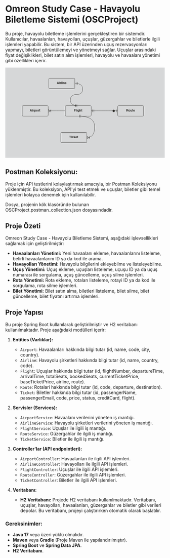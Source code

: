 # **Omreon Study Case - Havayolu Biletleme Sistemi (OSCProject)**

Bu proje, havayolu biletleme işlemlerini gerçekleştiren bir sistemdir. Kullanıcılar, havaalanları, havayolları, uçuşlar, güzergahlar ve biletlerle ilgili işlemleri yapabilir. Bu sistem, bir API üzerinden uçuş rezervasyonları yapmayı, biletleri görüntülemeyi ve yönetmeyi sağlar. Uçuşlar arasındaki fiyat değişiklikleri, bilet satın alım işlemleri, havayolu ve havaalanı yönetimi gibi özellikleri içerir.

![Project Diagram](basicClassDiagram.png)


## **Postman Koleksiyonu:**

Proje için API testlerini kolaylaştırmak amacıyla, bir Postman Koleksiyonu yüklenmiştir. Bu koleksiyon, API'yi test etmek ve uçuşlar, biletler gibi temel işlemleri kolayca denemek için kullanılabilir.

Dosya, projenin kök klasöründe bulunan OSCProject.postman_collection.json dosyasındadir.

## **Proje Özeti**

Omreon Study Case - Havayolu Biletleme Sistemi, aşağıdaki işlevsellikleri sağlamak için geliştirilmiştir:

- **Havaalanları Yönetimi:** Yeni havaalanı ekleme, havaalanlarını listeleme, belirli havaalanlarını ID ya da kod ile arama.
- **Havayolları Yönetimi:** Havayolu bilgilerini ekleyebilme ve listeleyebilme.
- **Uçuş Yönetimi:** Uçuş ekleme, uçuşları listeleme, uçuşu ID ya da uçuş numarası ile sorgulama, uçuş güncelleme, uçuş silme işlemleri.
- **Rota Yönetimi:** Rota ekleme, rotaları listeleme, rotayi ID ya da kod ile sorgulama, rota silme işlemleri.
- **Bilet Yönetimi:** Bilet satın alma, biletleri listeleme, bilet silme, bilet güncelleme, bilet fiyatını artırma işlemleri.

## **Proje Yapısı**

Bu proje Spring Boot kullanılarak geliştirilmiştir ve H2 veritabanı kullanılmaktadır. Proje aşağıdaki modülleri içerir:

1. **Entities (Varlıklar):**
   - `Airport`: Havaalanları hakkında bilgi tutar (id, name, code, city, country).
   - `Airline`: Havayolu şirketleri hakkında bilgi tutar (id, name, country, code).
   - `Flight`: Uçuşlar hakkında bilgi tutar (id, flightNumber, departureTime, arrivalTime, totalSeats, bookedSeats, currentTicketPrice, baseTicketPrice, airline, route).
   - `Route`: Rotalari hakkında bilgi tutar (id, code, departure, destination).
   - `Ticket`: Biletler hakkında bilgi tutar (id, passengerName, passengerEmail, code, price, status, creditCard, flight).

2. **Servisler (Services):**
   - `AirportService`: Havaalanı verilerini yöneten iş mantığı.
   - `AirlineService`: Havayolu şirketleri verilerini yöneten iş mantığı.
   - `FlightService`: Uçuşlar ile ilgili iş mantığı.
   - `RouteService`: Güzergahlar ile ilgili iş mantığı.
   - `TicketService`: Biletler ile ilgili iş mantığı.

3. **Controller'lar (API endpointleri):**
   - `AirportController`: Havaalanları ile ilgili API işlemleri.
   - `AirlineController`: Havayolları ile ilgili API işlemleri.
   - `FlightController`: Uçuşlar ile ilgili API işlemleri.
   - `RouteController`: Güzergahlar ile ilgili API işlemleri.
   - `TicketController`: Biletler ile ilgili API işlemleri.

4. **Veritabanı:**
   - **H2 Veritabanı:** Projede H2 veritabanı kullanılmaktadır. Veritabanı, uçuşlar, havayolları, havaalanları, güzergahlar ve biletler gibi verileri depolar. Bu veritabanı, projeyi çalıştırırken otomatik olarak başlatılır.

### **Gereksinimler:**

- **Java 17** veya üzeri yüklü olmalıdır.
- **Maven** veya **Gradle** (Proje Maven ile yapılandırılmıştır).
- **Spring Boot** ve **Spring Data JPA**.
- **H2 Veritabanı**.
